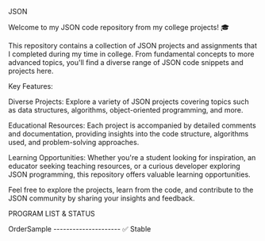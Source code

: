 JSON

Welcome to my JSON code repository from my college projects! 🎓

This repository contains a collection of JSON projects and assignments that I completed during my time in college. From fundamental concepts to more advanced topics, you'll find a diverse range of JSON code snippets and projects here.

Key Features:

Diverse Projects: Explore a variety of JSON projects covering topics such as data structures, algorithms, object-oriented programming, and more.

Educational Resources: Each project is accompanied by detailed comments and documentation, providing insights into the code structure, algorithms used, and problem-solving approaches.

Learning Opportunities: Whether you're a student looking for inspiration, an educator seeking teaching resources, or a curious developer exploring JSON programming, this repository offers valuable learning opportunities.

Feel free to explore the projects, learn from the code, and contribute to the JSON community by sharing your insights and feedback.


PROGRAM LIST & STATUS

OrderSample --------------------- ✅ Stable